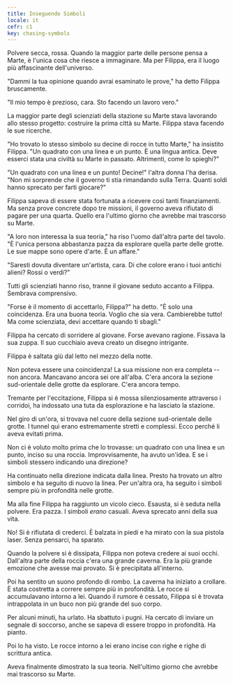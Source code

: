 ```yaml
---
title: Inseguendo Simboli
locale: it
cefr: c1
key: chasing-symbols
---
```


Polvere secca, rossa. Quando la maggior parte delle persone pensa a Marte, è l'unica cosa che riesce a immaginare. Ma per Filippa, era il luogo più affascinante dell'universo.

"Dammi la tua opinione quando avrai esaminato le prove," ha detto Filippa bruscamente.

"Il mio tempo è prezioso, cara. Sto facendo un lavoro vero."

La maggior parte degli scienziati della stazione su Marte stava lavorando allo stesso progetto: costruire la prima città su Marte. Filippa stava facendo le sue ricerche.

"Ho trovato lo stesso simbolo su decine di rocce in tutto Marte," ha insistito Filippa. "Un quadrato con una linea e un punto. È una lingua antica. Deve esserci stata una civiltà su Marte in passato. Altrimenti, come lo spieghi?"

"Un quadrato con una linea e un punto! Decine!" l'altra donna l'ha derisa. "Non mi sorprende che il governo ti stia rimandando sulla Terra. Quanti soldi hanno sprecato per farti giocare?"

Filippa sapeva di essere stata fortunata a ricevere così tanti finanziamenti. Ma senza prove concrete dopo tre missioni, il governo aveva rifiutato di pagare per una quarta. Quello era l'ultimo giorno che avrebbe mai trascorso su Marte.

"A loro non interessa la sua teoria," ha riso l'uomo dall'altra parte del tavolo. "È l'unica persona abbastanza pazza da esplorare quella parte delle grotte. Le sue mappe sono opere d'arte. È un affare."

"Saresti dovuta diventare un'artista, cara. Di che colore erano i tuoi antichi alieni? Rossi o verdi?"

Tutti gli scienziati hanno riso, tranne il giovane seduto accanto a Filippa. Sembrava comprensivo.

"Forse è il momento di accettarlo, Filippa?" ha detto. "È solo una coincidenza. Era una buona teoria. Voglio che sia vera. Cambierebbe tutto! Ma come scienziata, devi accettare quando ti sbagli."

Filippa ha cercato di sorridere al giovane. Forse avevano ragione. Fissava la sua zuppa. Il suo cucchiaio aveva creato un disegno intrigante.

Filippa è saltata giù dal letto nel mezzo della notte.

Non poteva essere una coincidenza! La sua missione non era completa -- non ancora. Mancavano ancora sei ore all'alba. C'era ancora la sezione sud-orientale delle grotte da esplorare. C'era ancora tempo.

Tremante per l'eccitazione, Filippa si è mossa silenziosamente attraverso i corridoi, ha indossato una tuta da esplorazione e ha lasciato la stazione.

Nel giro di un'ora, si trovava nel cuore della sezione sud-orientale delle grotte. I tunnel qui erano estremamente stretti e complessi. Ecco perché li aveva evitati prima.

Non ci è voluto molto prima che lo trovasse: un quadrato con una linea e un punto, inciso su una roccia. Improvvisamente, ha avuto un'idea. E se i simboli stessero indicando una direzione?

Ha continuato nella direzione indicata dalla linea. Presto ha trovato un altro simbolo e ha seguito di nuovo la linea. Per un'altra ora, ha seguito i simboli sempre più in profondità nelle grotte.

Ma alla fine Filippa ha raggiunto un vicolo cieco. Esausta, si è seduta nella polvere. Era pazza. I simboli *erano* casuali. Aveva sprecato anni della sua vita.

No! Si è rifiutata di crederci. È balzata in piedi e ha mirato con la sua pistola laser. Senza pensarci, ha sparato.

Quando la polvere si è dissipata, Filippa non poteva credere ai suoi occhi. Dall'altra parte della roccia c'era una grande caverna. Era la più grande emozione che avesse mai provato. Si è precipitata all'interno.

Poi ha sentito un suono profondo di rombo. La caverna ha iniziato a crollare. È stata costretta a correre sempre più in profondità. Le rocce si accumulavano intorno a lei. Quando il rumore è cessato, Filippa si è trovata intrappolata in un buco non più grande del suo corpo.

Per alcuni minuti, ha urlato. Ha sbattuto i pugni. Ha cercato di inviare un segnale di soccorso, anche se sapeva di essere troppo in profondità. Ha pianto.

Poi lo ha visto. Le rocce intorno a lei erano incise con righe e righe di scrittura antica.

Aveva finalmente dimostrato la sua teoria. Nell'ultimo giorno che avrebbe mai trascorso su Marte.